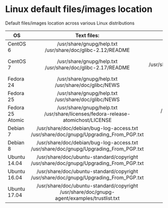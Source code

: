 # Linux default files/images location
Default files/images location across various Linux distributions

|       OS         |                                  Text files:                                                  |                                  Image files:                                              |
|------------------|:---------------------------------------------------------------------------------------------:|-------------------------------------------------------------------------------------------:|
|    CentOS 6      |   /usr/share/gnupg/help.txt <br> /usr/share/doc/glibc-2.12/README                             |/usr/share/pixmaps/poweredby.png <br> /usr/share/anaconda/pixmaps/splash.png                |
|    CentOS 7      |   /usr/share/gnupg/help.txt <br> /usr/share/doc/glibc-2.17/README                             |/usr/share/pixmaps/poweredby.png  <br> /usr/share/anaconda/pixmaps/rnotes/en/centos-core.png|
|    Fedora 24     |   /usr/share/gnupg/help.txt <br> /usr/share/doc/glibc/NEWS                                    |/usr/share/pixmaps/poweredby.png <br> /usr/share/doc/dracut/dracut.png                      |
|    Fedora 25     |   /usr/share/gnupg/help.txt <br> /usr/share/doc/glibc/NEWS                                    |/usr/share/pixmaps/poweredby.png <br> /usr/share/doc/dracut/dracut.png                      |
| Fedora 25 Atomic |   /usr/share/gnupg/help.txt <br> /usr/share/licenses/fedora-release-atomichost/LICENSE        |/usr/share/pixmaps/system-logo-white.png <br> /usr/share/anaconda/pixmaps/splash.png        |
|    Debian 7      |/usr/share/doc/debian/bug-log-access.txt <br> /usr/share/doc/gnupg/Upgrading_From_PGP.txt      |/usr/share/pixmaps/debian-logo.png <br> /usr/share/reportbug/debian-swirl.svg               |
|    Debian 8      |/usr/share/doc/debian/bug-log-access.txt <br> /usr/share/doc/gnupg/Upgrading_From_PGP.txt      |/usr/share/pixmaps/debian-logo.png <br> /usr/share/reportbug/debian-swirl.svg               |
|   Ubuntu 14.04   |/usr/share/doc/ubuntu-standard/copyright <br> /usr/share/doc/gnupg/Upgrading_From_PGP.txt      |/usr/share/pixmaps/debian-logo.png <br> /lib/plymouth/ubuntu_logo.png                       |
|   Ubuntu 16.04   |/usr/share/doc/ubuntu-standard/copyright <br> /usr/share/doc/gnupg/Upgrading_From_PGP.txt      |/usr/share/pixmaps/debian-logo.png <br> /usr/share/plymouth/ubuntu-logo.png                 |
|   Ubuntu 17.04   |/usr/share/doc/ubuntu-standard/copyright <br> /usr/share/doc/gnupg-agent/examples/trustlist.txt|/usr/share/pixmaps/debian-logo.png <br> /usr/share/plymouth/ubuntu-logo.png                 |
